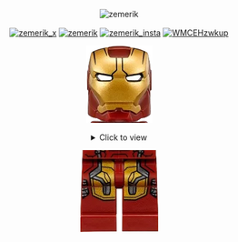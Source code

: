 <p align="center"> <img src="https://komarev.com/ghpvc/?username=zemerik&label=Profile%20views&color=0e75b6&style=flat" alt="zemerik" /> </p>

<p align = "center">
<a href="https://twitter.com/zemerik_x" target="_blank"><img align="center" src="https://raw.githubusercontent.com/rahuldkjain/github-profile-readme-generator/master/src/images/icons/Social/twitter.svg" alt="zemerik_x" height="30" width="40" /></a>
<a href="https://linkedin.com/in/zemerik" target="_blank"><img align="center" src="https://raw.githubusercontent.com/rahuldkjain/github-profile-readme-generator/master/src/images/icons/Social/linked-in-alt.svg" alt="zemerik" height="30" width="40" /></a>
<a href="https://instagram.com/zemerik_insta" target="_blank"><img align="center" src="https://raw.githubusercontent.com/rahuldkjain/github-profile-readme-generator/master/src/images/icons/Social/instagram.svg" alt="zemerik_insta" height="30" width="40" /></a>
<a href="https://discord.gg/WMCEHzwkup" target="_blank"><img align="center" src="https://raw.githubusercontent.com/rahuldkjain/github-profile-readme-generator/master/src/images/icons/Social/discord.svg" alt="WMCEHzwkup" height="30" width="40" /></a>
</p>

<p align = "center"><img src = "https://github.com/Zemerik/Zemerik/blob/main/assets/ironman-head.png"></p>

<div align = "center">
  <details close>
    <summary>
      Click to view
    </summary>

<br>

![Banner](https://github.com/Zemerik/Zemerik/blob/main/assets/banner_github.png)

<details close>
  <summary>
    About me:
  </summary>

![About](https://github.com/Zemerik/Zemerik/blob/main/assets/About2.gif)

</details>

<details>
  <summary>
    Tech Stack
  </summary>

<br>

![Tech Stack](https://github.com/Zemerik/Zemerik/blob/main/assets/tools.svg)

</details>

<details>
  <summary>
    My Stats:
  </summary>

<br>

![Github Languages](https://github-readme-stats.vercel.app/api/top-langs?username=zemerik&show_icons=true&theme=cobalt&locale=en&layout=compact)  

<br>

![Github Stats](https://github-readme-stats.vercel.app/api?username=zemerik&show_icons=true&theme=cobalt&locale=en)

</details>

<details>
  <summary>
    Projects:
  </summary>

<br>

[![ZemProfiles](https://github-readme-stats.vercel.app/api/pin/?username=zemerik&repo=ZemProfiles&show_icons=true&theme=cobalt)](https://github.com/Zemerik/ZemProfiles)

<br>

[![Sports-Stadium](https://github-readme-stats.vercel.app/api/pin/?username=zemerik&repo=Sports-Stadium&show_icons=true&theme=cobalt)](https://github.com/Zemerik/Sports-Stadium)

<br>

[![Portfolio](https://github-readme-stats.vercel.app/api/pin/?username=zemerik&repo=zemerik.github.io&show_icons=true&theme=cobalt)](https://github.com/Zemerik/zemerik.github.io)

<br>

[![Portfolio V2](https://github-readme-stats.vercel.app/api/pin/?username=zemerik&repo=Portfolio-v2&show_icons=true&theme=cobalt)](https://github.com/Zemerik/Portfolio-v2)

</details>

</details>
</div>

<p align = "center"><img src = "https://github.com/Zemerik/Zemerik/blob/main/assets/ironman-legs.png"></p>
